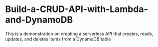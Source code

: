 # Build-a-CRUD-API-with-Lambda-and-DynamoDB
This is a demonstration on creating a serverless API that creates, reads, updates, and deletes items from a DynamoDB table
